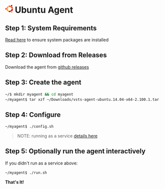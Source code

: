 # ![ubuntu](../ubuntu_med.png) Ubuntu Agent

## Step 1: System Requirements

[Read here](../preview/latebreaking.md) to ensure system packages are installed

## Step 2: Download from Releases

Download the agent from [github releases](https://github.com/Microsoft/vsts-agent/releases/tag/v2.100.1)

## Step 3: Create the agent

```bash
~/$ mkdir myagent && cd myagent
~/myagent$ tar xzf ~/Downloads/vsts-agent-ubuntu.14.04-x64-2.100.1.tar.gz
```
## Step 4: Configure

```bash
~/myagent$ ./config.sh

```

> NOTE: running as a service [details here](nixsvc.md)

## Step 5: Optionally run the agent interactively

If you didn't run as a service above:

```bash
~/myagent$ ./run.sh
```

**That's It!**  
